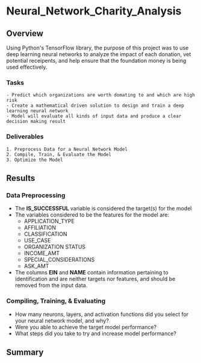 # Neural_Network_Charity_Analysis

## Overview

Using Python's TensorFlow library, the purpose of this project was to use deep learning neural networks to analyze the impact of each donation, vet potential receipents, and help ensure that the foundation money is being used effectively.

### Tasks 
    - Predict which organizations are worth domating to and which are high risk 
    - Create a mathematical driven solution to design and train a deep learning neural network
    - Model will evaluate all kinds of input data and produce a clear decision making result

### Deliverables

    1. Preprocess Data for a Neural Network Model 
    2. Compile, Train, & Evaluate the Model 
    3. Optimize the Model 

## Results

### Data Preprocessing

- The **IS_SUCCESSFUL** variable is considered the target(s) for the  model
- The variables considered to be the features for the model are: 
  - APPLICATION_TYPE
  - AFFILIATION
  - CLASSIFICATION
  - USE_CASE
  - ORGANIZATION STATUS
  - INCOME_AMT
  - SPECIAL_CONSIDERATIONS
  -  ASK_AMT
- The columns **EIN** and **NAME** contain information pertaining to identification and are neither targets nor features, and should be removed from the input data.

### Compiling, Training, & Evaluating

- How many neurons, layers, and activation functions did you select for your neural network model, and why?
- Were you able to achieve the target model performance?
- What steps did you take to try and increase model performance?


## Summary